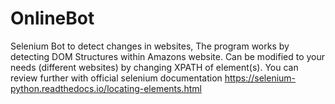 # OnlineBot
Selenium Bot to detect changes in websites,
The program works by detecting DOM Structures within Amazons website.
Can be modified to your needs (different websites) by changing XPATH of element(s).
You can review further with official selenium documentation https://selenium-python.readthedocs.io/locating-elements.html
